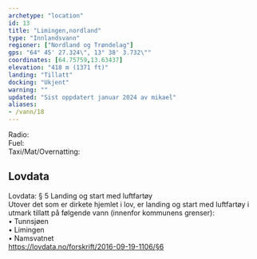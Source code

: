 ```yaml
---
archetype: "location"
id: 13
title: "Limingen,nordland"
type: "Innlandsvann"
regioner: ["Nordland og Trøndelag"]
gps: "64° 45' 27.324\", 13° 38' 3.732\""
coordinates: [64.75759,13.63437]
elevation: "418 m (1371 ft)"
landing: "Tillatt"
docking: "Ukjent"
warning: ""
updated: "Sist oppdatert januar 2024 av mikael"
aliases:
- /vann/18
---
```


Radio:\
Fuel:\
Taxi/Mat/Overnatting:

## Lovdata

Lovdata: § 5 Landing og start med luftfartøy\
Utover det som er dirkete hjemlet i lov, er landing og start med luftfartøy i utmark tillatt på følgende vann (innenfor kommunens grenser):\
• Tunnsjøen\
• Limingen\
• Namsvatnet\
https://lovdata.no/forskrift/2016-09-19-1106/§6
